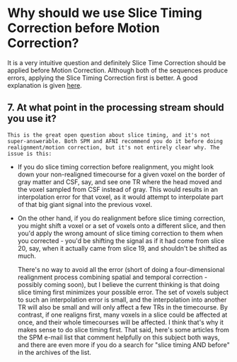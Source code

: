# Why should we use Slice Timing Correction before Motion Correction?

It is a very intuitive question and definitely Slice Time Correction should be applied before Motion Correction. Although both of the sequences produce errors, applying the Slice Timing Correction first is better. A good explanation is given [here](http://mindhive.mit.edu/node/109).

## 7. At what point in the processing stream should you use it?

    This is the great open question about slice timing, and it's not super-answerable. Both SPM and AFNI recommend you do it before doing realignment/motion correction, but it's not entirely clear why. The issue is this:

* If you do slice timing correction before realignment, you might look down your non-realigned timecourse for a given voxel on the border of gray matter and CSF, say, and see one TR where the head moved and the voxel sampled from CSF instead of gray. This would results in an interpolation error for that voxel, as it would attempt to interpolate part of that big giant signal into the previous voxel.

* On the other hand, if you do realignment before slice timing correction, you might shift a voxel or a set of voxels onto a different slice, and then you'd apply the wrong amount of slice timing correction to them when you corrected - you'd be shifting the signal as if it had come from slice 20, say, when it actually came from slice 19, and shouldn't be shifted as much.

    There's no way to avoid all the error (short of doing a four-dimensional realignment process combining spatial and temporal correction - possibly coming soon), but I believe the current thinking is that doing slice timing first minimizes your possible error. The set of voxels subject to such an interpolation error is small, and the interpolation into another TR will also be small and will only affect a few TRs in the timecourse. By contrast, if one realigns first, many voxels in a slice could be affected at once, and their whole timecourses will be affected. I think that's why it makes sense to do slice timing first. That said, here's some articles from the SPM e-mail list that comment helpfully on this subject both ways, and there are even more if you do a search for "slice timing AND before" in the archives of the list.
